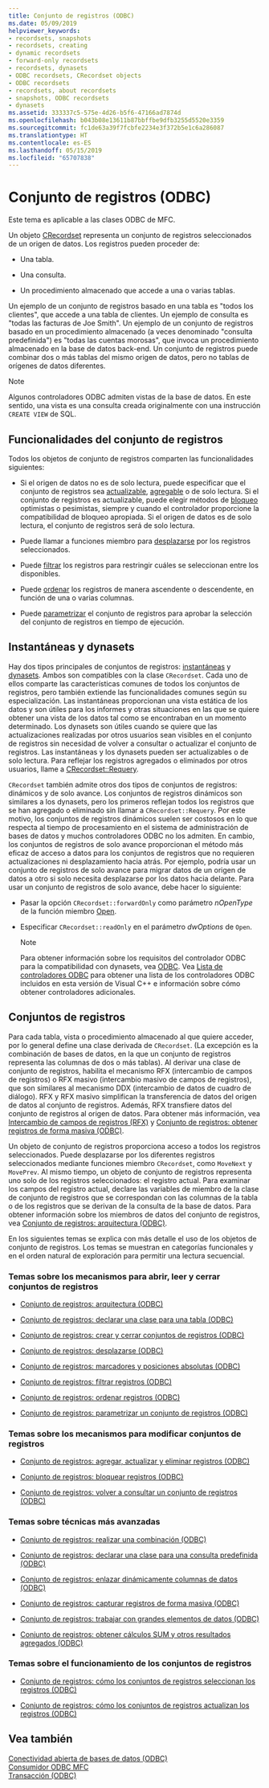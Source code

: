 ```yaml
---
title: Conjunto de registros (ODBC)
ms.date: 05/09/2019
helpviewer_keywords:
- recordsets, snapshots
- recordsets, creating
- dynamic recordsets
- forward-only recordsets
- recordsets, dynasets
- ODBC recordsets, CRecordset objects
- ODBC recordsets
- recordsets, about recordsets
- snapshots, ODBC recordsets
- dynasets
ms.assetid: 333337c5-575e-4d26-b5f6-47166ad7874d
ms.openlocfilehash: b043b08e13611b87bbffbe9dfb3255d5520e3359
ms.sourcegitcommit: fc1de63a39f7fcbfe2234e3f372b5e1c6a286087
ms.translationtype: HT
ms.contentlocale: es-ES
ms.lasthandoff: 05/15/2019
ms.locfileid: "65707838"
---
```

# <a name="recordset-odbc"></a>Conjunto de registros (ODBC)

Este tema es aplicable a las clases ODBC de MFC.

Un objeto [CRecordset](../../mfc/reference/crecordset-class.md) representa un conjunto de registros seleccionados de un origen de datos. Los registros pueden proceder de:

- Una tabla.

- Una consulta.

- Un procedimiento almacenado que accede a una o varias tablas.

Un ejemplo de un conjunto de registros basado en una tabla es "todos los clientes", que accede a una tabla de clientes. Un ejemplo de consulta es "todas las facturas de Joe Smith". Un ejemplo de un conjunto de registros basado en un procedimiento almacenado (a veces denominado "consulta predefinida") es "todas las cuentas morosas", que invoca un procedimiento almacenado en la base de datos back-end. Un conjunto de registros puede combinar dos o más tablas del mismo origen de datos, pero no tablas de orígenes de datos diferentes.

> [!NOTE]
>  Algunos controladores ODBC admiten vistas de la base de datos. En este sentido, una vista es una consulta creada originalmente con una instrucción `CREATE VIEW` de SQL.

##  <a name="_core_recordset_capabilities"></a> Funcionalidades del conjunto de registros

Todos los objetos de conjunto de registros comparten las funcionalidades siguientes:

- Si el origen de datos no es de solo lectura, puede especificar que el conjunto de registros sea [actualizable](../../data/odbc/recordset-adding-updating-and-deleting-records-odbc.md), [agregable](../../data/odbc/recordset-adding-updating-and-deleting-records-odbc.md) o de solo lectura. Si el conjunto de registros es actualizable, puede elegir métodos de [bloqueo](../../data/odbc/recordset-locking-records-odbc.md) optimistas o pesimistas, siempre y cuando el controlador proporcione la compatibilidad de bloqueo apropiada. Si el origen de datos es de solo lectura, el conjunto de registros será de solo lectura.

- Puede llamar a funciones miembro para [desplazarse](../../data/odbc/recordset-scrolling-odbc.md) por los registros seleccionados.

- Puede [filtrar](../../data/odbc/recordset-filtering-records-odbc.md) los registros para restringir cuáles se seleccionan entre los disponibles.

- Puede [ordenar](../../data/odbc/recordset-sorting-records-odbc.md) los registros de manera ascendente o descendente, en función de una o varias columnas.

- Puede [parametrizar](../../data/odbc/recordset-parameterizing-a-recordset-odbc.md) el conjunto de registros para aprobar la selección del conjunto de registros en tiempo de ejecución.

##  <a name="_core_snapshots_and_dynasets"></a> Instantáneas y dynasets

Hay dos tipos principales de conjuntos de registros: [instantáneas](../../data/odbc/snapshot.md) y [dynasets](../../data/odbc/dynaset.md). Ambos son compatibles con la clase `CRecordset`. Cada uno de ellos comparte las características comunes de todos los conjuntos de registros, pero también extiende las funcionalidades comunes según su especialización. Las instantáneas proporcionan una vista estática de los datos y son útiles para los informes y otras situaciones en las que se quiere obtener una vista de los datos tal como se encontraban en un momento determinado. Los dynasets son útiles cuando se quiere que las actualizaciones realizadas por otros usuarios sean visibles en el conjunto de registros sin necesidad de volver a consultar o actualizar el conjunto de registros. Las instantáneas y los dynasets pueden ser actualizables o de solo lectura. Para reflejar los registros agregados o eliminados por otros usuarios, llame a [CRecordset::Requery](../../mfc/reference/crecordset-class.md#requery).

`CRecordset` también admite otros dos tipos de conjuntos de registros: dinámicos y de solo avance. Los conjuntos de registros dinámicos son similares a los dynasets, pero los primeros reflejan todos los registros que se han agregado o eliminado sin llamar a `CRecordset::Requery`. Por este motivo, los conjuntos de registros dinámicos suelen ser costosos en lo que respecta al tiempo de procesamiento en el sistema de administración de bases de datos y muchos controladores ODBC no los admiten. En cambio, los conjuntos de registros de solo avance proporcionan el método más eficaz de acceso a datos para los conjuntos de registros que no requieren actualizaciones ni desplazamiento hacia atrás. Por ejemplo, podría usar un conjunto de registros de solo avance para migrar datos de un origen de datos a otro si solo necesita desplazarse por los datos hacia delante. Para usar un conjunto de registros de solo avance, debe hacer lo siguiente:

- Pasar la opción `CRecordset::forwardOnly` como parámetro *nOpenType* de la función miembro [Open](../../mfc/reference/crecordset-class.md#open).

- Especificar `CRecordset::readOnly` en el parámetro *dwOptions* de `Open`.

    > [!NOTE]
    >  Para obtener información sobre los requisitos del controlador ODBC para la compatibilidad con dynasets, vea [ODBC](../../data/odbc/odbc-basics.md). Vea [Lista de controladores ODBC](../../data/odbc/odbc-driver-list.md) para obtener una lista de los controladores ODBC incluidos en esta versión de Visual C++ e información sobre cómo obtener controladores adicionales.

##  <a name="_core_your_recordsets"></a> Conjuntos de registros

Para cada tabla, vista o procedimiento almacenado al que quiere acceder, por lo general define una clase derivada de `CRecordset`. (La excepción es la combinación de bases de datos, en la que un conjunto de registros representa las columnas de dos o más tablas). Al derivar una clase de conjunto de registros, habilita el mecanismo RFX (intercambio de campos de registros) o RFX masivo (intercambio masivo de campos de registros), que son similares al mecanismo DDX (intercambio de datos de cuadro de diálogo). RFX y RFX masivo simplifican la transferencia de datos del origen de datos al conjunto de registros. Además, RFX transfiere datos del conjunto de registros al origen de datos. Para obtener más información, vea [Intercambio de campos de registros (RFX)](../../data/odbc/record-field-exchange-rfx.md) y [Conjunto de registros: obtener registros de forma masiva (ODBC)](../../data/odbc/recordset-fetching-records-in-bulk-odbc.md).

Un objeto de conjunto de registros proporciona acceso a todos los registros seleccionados. Puede desplazarse por los diferentes registros seleccionados mediante funciones miembro `CRecordset`, como `MoveNext` y `MovePrev`. Al mismo tiempo, un objeto de conjunto de registros representa uno solo de los registros seleccionados: el registro actual. Para examinar los campos del registro actual, declare las variables de miembro de la clase de conjunto de registros que se correspondan con las columnas de la tabla o de los registros que se derivan de la consulta de la base de datos. Para obtener información sobre los miembros de datos del conjunto de registros, vea [Conjunto de registros: arquitectura (ODBC)](../../data/odbc/recordset-architecture-odbc.md).

En los siguientes temas se explica con más detalle el uso de los objetos de conjunto de registros. Los temas se muestran en categorías funcionales y en el orden natural de exploración para permitir una lectura secuencial.

### <a name="topics-about-the-mechanics-of-opening-reading-and-closing-recordsets"></a>Temas sobre los mecanismos para abrir, leer y cerrar conjuntos de registros

- [Conjunto de registros: arquitectura (ODBC)](../../data/odbc/recordset-architecture-odbc.md)

- [Conjunto de registros: declarar una clase para una tabla (ODBC)](../../data/odbc/recordset-declaring-a-class-for-a-table-odbc.md)

- [Conjunto de registros: crear y cerrar conjuntos de registros (ODBC)](../../data/odbc/recordset-creating-and-closing-recordsets-odbc.md)

- [Conjunto de registros: desplazarse (ODBC)](../../data/odbc/recordset-scrolling-odbc.md)

- [Conjunto de registros: marcadores y posiciones absolutas (ODBC)](../../data/odbc/recordset-bookmarks-and-absolute-positions-odbc.md)

- [Conjunto de registros: filtrar registros (ODBC)](../../data/odbc/recordset-filtering-records-odbc.md)

- [Conjunto de registros: ordenar registros (ODBC)](../../data/odbc/recordset-sorting-records-odbc.md)

- [Conjunto de registros: parametrizar un conjunto de registros (ODBC)](../../data/odbc/recordset-parameterizing-a-recordset-odbc.md)

### <a name="topics-about-the-mechanics-of-modifying-recordsets"></a>Temas sobre los mecanismos para modificar conjuntos de registros

- [Conjunto de registros: agregar, actualizar y eliminar registros (ODBC)](../../data/odbc/recordset-adding-updating-and-deleting-records-odbc.md)

- [Conjunto de registros: bloquear registros (ODBC)](../../data/odbc/recordset-locking-records-odbc.md)

- [Conjunto de registros: volver a consultar un conjunto de registros (ODBC)](../../data/odbc/recordset-requerying-a-recordset-odbc.md)

### <a name="topics-about-somewhat-more-advanced-techniques"></a>Temas sobre técnicas más avanzadas

- [Conjunto de registros: realizar una combinación (ODBC)](../../data/odbc/recordset-performing-a-join-odbc.md)

- [Conjunto de registros: declarar una clase para una consulta predefinida (ODBC)](../../data/odbc/recordset-declaring-a-class-for-a-predefined-query-odbc.md)

- [Conjunto de registros: enlazar dinámicamente columnas de datos (ODBC)](../../data/odbc/recordset-dynamically-binding-data-columns-odbc.md)

- [Conjunto de registros: capturar registros de forma masiva (ODBC)](../../data/odbc/recordset-fetching-records-in-bulk-odbc.md)

- [Conjunto de registros: trabajar con grandes elementos de datos (ODBC)](../../data/odbc/recordset-working-with-large-data-items-odbc.md)

- [Conjunto de registros: obtener cálculos SUM y otros resultados agregados (ODBC)](../../data/odbc/recordset-obtaining-sums-and-other-aggregate-results-odbc.md)

### <a name="topics-about-how-recordsets-work"></a>Temas sobre el funcionamiento de los conjuntos de registros

- [Conjunto de registros: cómo los conjuntos de registros seleccionan los registros (ODBC)](../../data/odbc/recordset-how-recordsets-select-records-odbc.md)

- [Conjunto de registros: cómo los conjuntos de registros actualizan los registros (ODBC)](../../data/odbc/recordset-how-recordsets-update-records-odbc.md)

## <a name="see-also"></a>Vea también

[Conectividad abierta de bases de datos (ODBC)](../../data/odbc/open-database-connectivity-odbc.md)<br/>
[Consumidor ODBC MFC](../../mfc/reference/adding-an-mfc-odbc-consumer.md)<br/>
[Transacción (ODBC)](../../data/odbc/transaction-odbc.md)